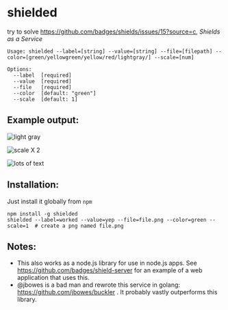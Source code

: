 shielded
========

try to solve https://github.com/badges/shields/issues/15?source=c, *Shields as a Service*


```
Usage: shielded --label=[string] --value=[string] --file=[filepath] --color=[green/yellowgreen/yellow/red/lightgray/] --scale=[num]

Options:
  --label  [required]
  --value  [required]
  --file   [required]
  --color  [default: "green"]
  --scale  [default: 1]

```

## Example output:
![light gray](https://raw.github.com/badges/shielded/master/examples/lightgray.png)

![scale X 2](https://raw.github.com/badges/shielded/master/examples/scale2.png)

![lots of text](https://raw.github.com/badges/shielded/master/examples/long.png)


## Installation:

Just install it globally from `npm`
```shell
npm install -g shielded
shielded --label=worked --value=yep --file=file.png --color=green --scale=1  # create a png named file.png
```

## Notes:
* This also works as a node.js library for use in node.js apps.  See https://github.com/badges/shield-server for an example of a web application that uses this.
* @jbowes is a bad man and rewrote this service in golang:  https://github.com/jbowes/buckler .  It probably vastly outperforms this library.
